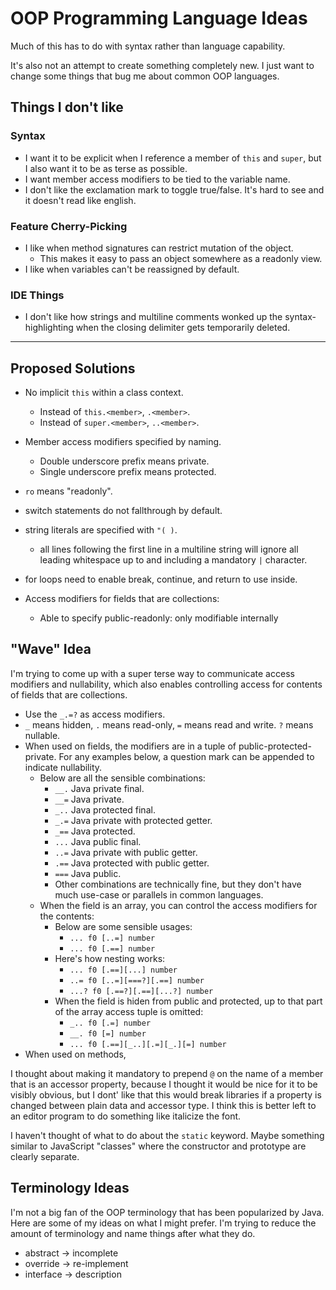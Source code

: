 
# OOP Programming Language Ideas

Much of this has to do with syntax rather than language capability.

It's also not an attempt to create something completely new. I just want to change some things that bug me about common OOP languages.

## Things I don't like

### Syntax

- I want it to be explicit when I reference a member of `this` and `super`, but I also want it to be as terse as possible.
- I want member access modifiers to be tied to the variable name.
- I don't like the exclamation mark to toggle true/false. It's hard to see and it doesn't read like english.

### Feature Cherry-Picking

- I like when method signatures can restrict mutation of the object.
  - This makes it easy to pass an object somewhere as a readonly view.
- I like when variables can't be reassigned by default.

### IDE Things

- I don't like how strings and multiline comments wonked up the syntax-highlighting when the closing delimiter gets temporarily deleted.

---

## Proposed Solutions

- No implicit `this` within a class context.
  - Instead of `this.<member>`, `.<member>`.
  - Instead of `super.<member>`, `..<member>`.
- Member access modifiers specified by naming.
  - Double underscore prefix means private.
  - Single underscore prefix means protected.
- `ro` means "readonly".
- switch statements do not fallthrough by default.
- string literals are specified with `"( )`.
  - all lines following the first line in a multiline string will ignore all leading whitespace up to and including a mandatory `|` character.
- for loops need to enable break, continue, and return to use inside.

- Access modifiers for fields that are collections:
  - Able to specify public-readonly: only modifiable internally

## "Wave" Idea

I'm trying to come up with a super terse way to communicate access modifiers and nullability, which also enables controlling access for contents of fields that are collections.

- Use the `_.=?` as access modifiers.
- `_` means hidden, `.` means read-only, `=` means read and write. `?` means nullable.
- When used on fields, the modifiers are in a tuple of public-protected-private. For any examples below, a question mark can be appended to indicate nullability.
  - Below are all the sensible combinations:
    - `__.` Java private final.
    - `__=` Java private.
    - `_..` Java protected final.
    - `_.=` Java private with protected getter.
    - `_==` Java protected.
    - `...` Java public final.
    - `..=` Java private with public getter.
    - `.==` Java protected with public getter.
    - `===` Java public.
    - Other combinations are technically fine, but they don't have much use-case or parallels in common languages.
  - When the field is an array, you can control the access modifiers for the contents:
    - Below are some sensible usages:
      - `... f0 [..=] number`
      - `... f0 [.==] number`
    - Here's how nesting works:
      - `... f0 [.==][...] number`
      - `..= f0 [..=][===?][.==] number`
      - `...? f0 [.==?][.==][...?] number`
    - When the field is hiden from public and protected, up to that part of the array access tuple is omitted:
      - `_.. f0 [.=] number`
      - `__. f0 [=] number`
      - `... f0 [.==][_..][.=][_.][=] number`
- When used on methods, 

I thought about making it mandatory to prepend `@` on the name of a member that is an accessor property, because I thought it would be nice for it to be visibly obvious, but I dont' like that this would break libraries if a property is changed between plain data and accessor type. I think this is better left to an editor program to do something like italicize the font.

I haven't thought of what to do about the `static` keyword. Maybe something similar to JavaScript "classes" where the constructor and prototype are clearly separate.

## Terminology Ideas

I'm not a big fan of the OOP terminology that has been popularized by Java. Here are some of my ideas on what I might prefer. I'm trying to reduce the amount of terminology and name things after what they do.

- abstract -> incomplete
- override -> re-implement
- interface -> description

